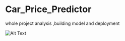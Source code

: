 # Car_Price_Predictor
whole project analysis ,building model and deployment

![Alt Text]([image_url](https://github.com/rpjinu/Car_Price_Predictor/blob/main/Deploy.png))

